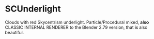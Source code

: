 # SCUnderlight
Clouds with red Skycentrism underlight. Particle/Procedural mixed, **also** CLASSIC INTERNAL RENDERER to the Blender 2.79 version, that is also beautiful.
